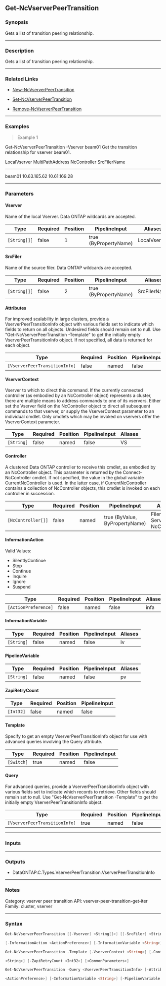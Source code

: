Get-NcVserverPeerTransition
---------------------------

### Synopsis
Gets a list of transition peering relationship.

---

### Description

Gets a list of transition peering relationship.

---

### Related Links
* [New-NcVserverPeerTransition](New-NcVserverPeerTransition)

* [Set-NcVserverPeerTransition](Set-NcVserverPeerTransition)

* [Remove-NcVserverPeerTransition](Remove-NcVserverPeerTransition)

---

### Examples
> Example 1

Get-NcVserverPeerTransition -Vserver beam01
Get the transition relationship for vserver beam01.

LocalVserver                  MultiPathAddress              NcController                  SrcFilerName
------------                  ----------------              ------------                  ------------
beam01                                                      10.63.165.62                  10.61.169.28

---

### Parameters
#### **Vserver**
Name of the local Vserver.  Data ONTAP wildcards are accepted.

|Type        |Required|Position|PipelineInput        |Aliases     |
|------------|--------|--------|---------------------|------------|
|`[String[]]`|false   |1       |true (ByPropertyName)|LocalVserver|

#### **SrcFiler**
Name of the source filer.  Data ONTAP wildcards are accepted.

|Type        |Required|Position|PipelineInput        |Aliases     |
|------------|--------|--------|---------------------|------------|
|`[String[]]`|false   |2       |true (ByPropertyName)|SrcFilerName|

#### **Attributes**
For improved scalability in large clusters, provide a VserverPeerTransitionInfo object with various fields set to indicate which fields to return on all objects.  Undesired fields should remain set to null.  Use "Get-NcVserverPeerTransition -Template" to get the initially empty VserverPeerTransitionInfo object.  If not specified, all data is returned for each object.

|Type                         |Required|Position|PipelineInput|
|-----------------------------|--------|--------|-------------|
|`[VserverPeerTransitionInfo]`|false   |named   |false        |

#### **VserverContext**
Vserver to which to direct this command.  If the currently connected controller (as embodied by an NcController object) represents a cluster, there are multiple means to address commands to one of its vservers.  Either set the Vserver field on the NcController object to direct all subsequent commands to that vserver, or supply the VserverContext parameter to an individual cmdlet.  Only cmdlets which may be invoked on vservers offer the VserverContext parameter.

|Type      |Required|Position|PipelineInput|Aliases|
|----------|--------|--------|-------------|-------|
|`[String]`|false   |named   |false        |VS     |

#### **Controller**
A clustered Data ONTAP controller to receive this cmdlet, as embodied by an NcController object.  This parameter is returned by the Connect-NcController cmdlet.  If not specified, the value in the global variable CurrentNcController is used.  In the latter case, if CurrentNcController contains a collection of NcController objects, this cmdlet is invoked on each controller in succession.

|Type              |Required|Position|PipelineInput                 |Aliases                          |
|------------------|--------|--------|------------------------------|---------------------------------|
|`[NcController[]]`|false   |named   |true (ByValue, ByPropertyName)|Filer<br/>Server<br/>NcController|

#### **InformationAction**

Valid Values:

* SilentlyContinue
* Stop
* Continue
* Inquire
* Ignore
* Suspend

|Type                |Required|Position|PipelineInput|Aliases|
|--------------------|--------|--------|-------------|-------|
|`[ActionPreference]`|false   |named   |false        |infa   |

#### **InformationVariable**

|Type      |Required|Position|PipelineInput|Aliases|
|----------|--------|--------|-------------|-------|
|`[String]`|false   |named   |false        |iv     |

#### **PipelineVariable**

|Type      |Required|Position|PipelineInput|Aliases|
|----------|--------|--------|-------------|-------|
|`[String]`|false   |named   |false        |pv     |

#### **ZapiRetryCount**

|Type     |Required|Position|PipelineInput|
|---------|--------|--------|-------------|
|`[Int32]`|false   |named   |false        |

#### **Template**
Specify to get an empty VserverPeerTransitionInfo object for use with advanced queries involving the Query attribute.

|Type      |Required|Position|PipelineInput|
|----------|--------|--------|-------------|
|`[Switch]`|true    |named   |false        |

#### **Query**
For advanced queries, provide a VserverPeerTransitionInfo object with various fields set to indicate which records to retrieve.  Other fields should remain set to null.  Use "Get-NcVserverPeerTransition -Template" to get the initially empty VserverPeerTransitionInfo object.

|Type                         |Required|Position|PipelineInput|
|-----------------------------|--------|--------|-------------|
|`[VserverPeerTransitionInfo]`|true    |named   |false        |

---

### Inputs

---

### Outputs
* DataONTAP.C.Types.VserverPeerTransition.VserverPeerTransitionInfo

---

### Notes
Category: vserver peer transition
API: vserver-peer-transition-get-iter
Family: cluster, vserver

---

### Syntax
```PowerShell
Get-NcVserverPeerTransition [[-Vserver] <String[]>] [[-SrcFiler] <String[]>] [-Attributes <VserverPeerTransitionInfo>] [-VserverContext <String>] [-Controller <NcController[]>] 
```
```PowerShell
[-InformationAction <ActionPreference>] [-InformationVariable <String>] [-PipelineVariable <String>] [-ZapiRetryCount <Int32>] [<CommonParameters>]
```
```PowerShell
Get-NcVserverPeerTransition -Template [-VserverContext <String>] [-Controller <NcController[]>] [-InformationAction <ActionPreference>] [-InformationVariable <String>] [-PipelineVariable 
```
```PowerShell
<String>] [-ZapiRetryCount <Int32>] [<CommonParameters>]
```
```PowerShell
Get-NcVserverPeerTransition -Query <VserverPeerTransitionInfo> [-Attributes <VserverPeerTransitionInfo>] [-VserverContext <String>] [-Controller <NcController[]>] [-InformationAction 
```
```PowerShell
<ActionPreference>] [-InformationVariable <String>] [-PipelineVariable <String>] [-ZapiRetryCount <Int32>] [<CommonParameters>]
```
